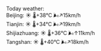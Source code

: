 Today weather:  
Beijing: ☀️   🌡️+38°C 🌬️↗15km/h  
Tianjin: ☀️   🌡️+34°C 🌬️↗19km/h  
Shijiazhuang: ☀️   🌡️+36°C 🌬️↑11km/h  
Tangshan: ☀️   🌡️+40°C 🌬️↗18km/h  
